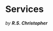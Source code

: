# Services

*by* ***R.S. Christopher***

<!--
Lord Jesus Christ, Son of the Living God
Have mercy on me
a sinner
-->


